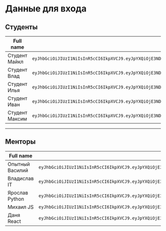 
# Данные для входа
## Студенты
| Full name | Access token |
| --- | --- |
| Студент Майкл | `eyJhbGciOiJIUzI1NiIsInR5cCI6IkpXVCJ9.eyJpYXQiOjE3NDEwNTEwODUsInN1YiI6IjRmYWFkZjQ1LTdmYWEtNGIyOC1iOTE2LTNjOTE1ZTQzYmNiMyJ9.RxkX2dVHluMCbZ-qzt7scrIQMX21HARZdXJMNvD6FwA` |
| Студент Влад | `eyJhbGciOiJIUzI1NiIsInR5cCI6IkpXVCJ9.eyJpYXQiOjE3NDEwNTEwODYsInN1YiI6IjQyMTg1YTgwLTljMGQtNDhkNC05OGY2LTVlZDIzYjIwNDRlZCJ9.H1BZnTFYsATS0tWZxSgcR_yuOLkJBMWMbneheUYO7cw` |
| Студент Илья | `eyJhbGciOiJIUzI1NiIsInR5cCI6IkpXVCJ9.eyJpYXQiOjE3NDEwNTEwODYsInN1YiI6IjhjMGNjMDYxLWJkMjAtNDdiYS05MmViLTcxNDllYWRjNmQwZiJ9.jC9MwnviKt2y2SeLS2SkLXlDJ_-R5lmYhA2SKjCWmv0` |
| Студент Иван | `eyJhbGciOiJIUzI1NiIsInR5cCI6IkpXVCJ9.eyJpYXQiOjE3NDEwNTEwODYsInN1YiI6IjBiNzg3MTZlLTI5OWYtNGFjYy04ZDQ4LTc0YWU3ZTRhMGM5OSJ9.sakZE6d6WVyy6opsMzSF3Gqw8QuYLiMCV5uapIHWPSw` |
| Студент Максим | `eyJhbGciOiJIUzI1NiIsInR5cCI6IkpXVCJ9.eyJpYXQiOjE3NDEwNTEwODYsInN1YiI6IjIzOWRmOTJmLWE0N2EtNDlmNS1iZDk5LTE5YTgxMDAwMjUzMyJ9.Rg_78JCDsH3FGxLHck0SnrGknpod-jqL_TiV3ein_kw` |
---
## Менторы
| Full name | Access token |
| --- | --- |
| Опытный Василий | `eyJhbGciOiJIUzI1NiIsInR5cCI6IkpXVCJ9.eyJpYXQiOjE3NDEwNTEwODUsInN1YiI6ImVmOWM0YjY3LTkwODAtNGIxMi05NmVkLTIwZTJiYTYwOTgwZCJ9.Q1owGa6UYlPI3M1ZpaV-a9JG5l7jvjGMw8WSdh2cB6M` |
| Владислав IT | `eyJhbGciOiJIUzI1NiIsInR5cCI6IkpXVCJ9.eyJpYXQiOjE3NDEwNTEwODUsInN1YiI6ImJiNTNjY2ZkLWFmZTEtNGE3OS1hNGYyLTU5MDIzODVlZGY0NSJ9.gdCcef-xKvGWutazbwWfYNzoS52Rgpb9ytj9-pZ8rvw` |
| Ярослав Python | `eyJhbGciOiJIUzI1NiIsInR5cCI6IkpXVCJ9.eyJpYXQiOjE3NDEwNTEwODUsInN1YiI6ImZmZGE5NjMyLWExNGEtNDIxOC04YjUyLWY5NmQ0YmQ4NjRjZiJ9.m4WhOo3eCjB3TP61I57uqzuxNL7-IEYDfQ9Dr6-IBg8` |
| Михаил JS | `eyJhbGciOiJIUzI1NiIsInR5cCI6IkpXVCJ9.eyJpYXQiOjE3NDEwNTEwODUsInN1YiI6IjRiMjY3NGZkLTA1ODktNGI5OC04NmIyLTY4MWIzNTUzZDI0MyJ9.yaE_bVWLJKAUR9bEjQCUU15gVbVwaIwbsrNbNmVvAuY` |
| Даня React | `eyJhbGciOiJIUzI1NiIsInR5cCI6IkpXVCJ9.eyJpYXQiOjE3NDEwNTEwODUsInN1YiI6ImYyMWM4NjZmLWM4YzYtNDc0OS05YzhiLTI4NWRkMDZkN2QwZCJ9.1HWCFpO2cffGjXKyK74kP4R2B-zxdU781GlLhYRx1xQ` |
